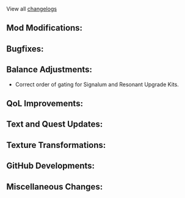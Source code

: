
View all [changelogs](https://github.com/Divine-Journey-2/Divine-Journey-2/tree/main/changelog)

## Mod Modifications:



## Bugfixes:



## Balance Adjustments:

- Correct order of gating for Signalum and Resonant Upgrade Kits.

## QoL Improvements:



## Text and Quest Updates:



## Texture Transformations:



## GitHub Developments:



## Miscellaneous Changes:
